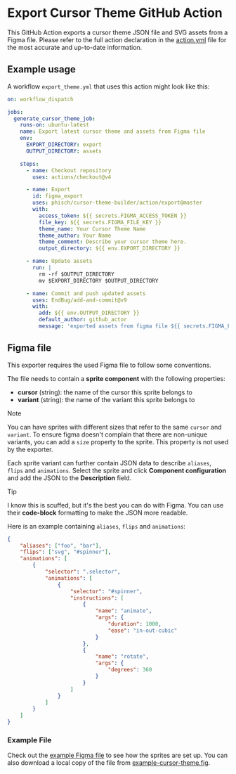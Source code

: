 # Export Cursor Theme GitHub Action

This GitHub Action exports a cursor theme JSON file and SVG assets from a Figma file. Please refer to the full action declaration in the [action.yml](./action.yml) file for the most accurate and up-to-date information.

## Example usage

A workflow `export_theme.yml` that uses this action might look like this:

```yaml
on: workflow_dispatch

jobs:
  generate_cursor_theme_job:
    runs-on: ubuntu-latest
    name: Export latest cursor theme and assets from Figma file
    env:
      EXPORT_DIRECTORY: export
      OUTPUT_DIRECTORY: assets

    steps:
      - name: Checkout repository
        uses: actions/checkout@v4

      - name: Export
        id: figma_export
        uses: phisch/cursor-theme-builder/action/export@master
        with:
          access_token: ${{ secrets.FIGMA_ACCESS_TOKEN }}
          file_key: ${{ secrets.FIGMA_FILE_KEY }}
          theme_name: Your Cursor Theme Name
          theme_author: Your Name
          theme_comment: Describe your cursor theme here.
          output_directory: ${{ env.EXPORT_DIRECTORY }}

      - name: Update assets
        run: |
          rm -rf $OUTPUT_DIRECTORY
          mv $EXPORT_DIRECTORY $OUTPUT_DIRECTORY

      - name: Commit and push updated assets
        uses: EndBug/add-and-commit@v9
        with:
          add: ${{ env.OUTPUT_DIRECTORY }}
          default_author: github_actor
          message: 'exported assets from figma file ${{ secrets.FIGMA_FILE_KEY }} version ${{ steps.figma_export.outputs.version }}'
```

## Figma file

This exporter requires the used Figma file to follow some conventions.

The file needs to contain a **sprite component** with the following properties:

- **cursor** (string): the name of the cursor this sprite belongs to
- **variant** (string): the name of the variant this sprite belongs to

> [!NOTE]
> You can have sprites with different sizes that refer to the same `cursor` and `variant`. To ensure figma doesn't complain that there are non-unique variants, you can add a `size` property to the sprite. This property is not used by the exporter.

Each sprite variant can further contain JSON data to describe `aliases`, `flips` and `animations`. Select the sprite and click **Component configuration** and add the JSON to the **Description** field.

> [!TIP]
> I know this is scuffed, but it's the best you can do with Figma. You can use their **code-block** formatting to make the JSON more readable.

Here is an example containing `aliases`, `flips` and `animations`:

```json
{
	"aliases": ["foo", "bar"],
	"flips": ["svg", "#spinner"],
	"animations": [
		{
			"selector": ".selector",
			"animations": [
				{
					"selector": "#spinner",
					"instructions": [
						{
							"name": "animate",
							"args": {
								"duration": 1000,
								"ease": "in-out-cubic"
							}
						},
						{
							"name": "rotate",
							"args": {
								"degrees": 360
							}
						}
					]
				}
			]
		}
	]
}
```

### Example File

Check out the [example Figma file](https://www.figma.com/file/iaMgedqNuXPdzoLsG26jky) to see how the sprites are set up. You can also download a local copy of the file from [example-cursor-theme.fig](./example-cursor-theme.fig).
